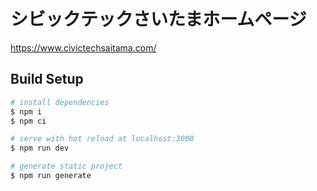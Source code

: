 # シビックテックさいたまホームページ
https://www.civictechsaitama.com/

## Build Setup

```bash
# install dependencies
$ npm i
$ npm ci

# serve with hot reload at localhost:3000
$ npm run dev

# generate static project
$ npm run generate
```
